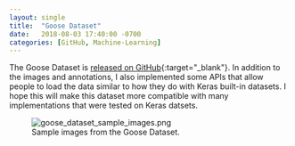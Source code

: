 ```yaml
---
layout: single
title:  "Goose Dataset"
date:   2018-08-03 17:40:00 -0700
categories: [GitHub, Machine-Learning]
---
```


The Goose Dataset is [released on GitHub](https://github.com/steggie3/goose-dataset){:target="_blank"}. In addition to the images and annotations, I also implemented some APIs that allow people to load the data similar to how they do with Keras built-in datasets. I hope this will make this dataset more compatible with many implementations that were tested on Keras datsets. 

<figure>
  <img src="{{site.url}}/assets/images/goose_dataset_sample_images.png" alt="goose_dataset_sample_images.png"/>
  <figcaption>Sample images from the Goose Dataset.</figcaption>
</figure>